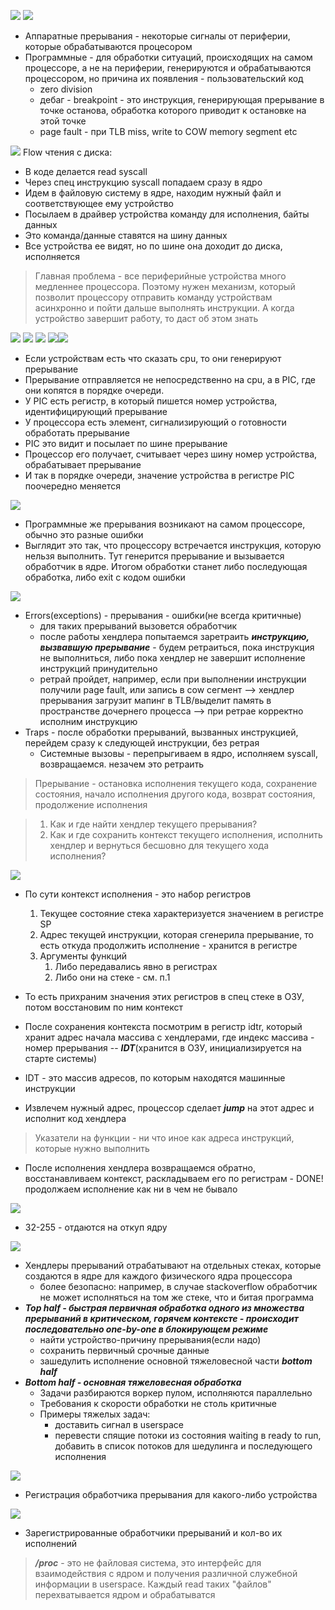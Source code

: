 
![](../_resources/Pasted%20image%2020241201230933.png)
![](../_resources/Pasted%20image%2020241201230945.png)
- Аппаратные прерывания - некоторые сигналы от периферии, которые обрабатываются процесором
- Программные - для обработки ситуаций, происходящих на самом процессоре, а не на периферии, генерируются и обрабатываются процессором, но причина их появления - пользовательский код
	- zero division
	- дебаг - breakpoint - это инструкция, генерирующая прерывание в точке останова, обработка которого приводит к остановке на этой точке
	- page fault - при TLB miss, write to COW memory segment etc


![](../_resources/Pasted%20image%2020241201231521.png)
Flow чтения с диска:
- В коде делается read syscall
- Через спец инструкцию syscall попадаем сразу в ядро
- Идем в файловую систему в ядре, находим нужный файл и соответствующее ему устройство
- Посылаем в драйвер устройства команду для исполнения, байты данных
- Это команда/данные ставятся на шину данных
- Все устройства ее видят, но по шине она доходит до диска, исполняется



> Главная проблема - все периферийные устройства много медленнее процессора. Поэтому нужен механизм, который позволит процессору отправить команду устройствам асинхронно и пойти дальше выполнять инструкции. А когда устройство завершит работу, то даст об этом знать 

![](../_resources/Pasted%20image%2020241201232756.png)
![](../_resources/Pasted%20image%2020241201232823.png)
![](../_resources/Pasted%20image%2020241201232829.png)
![](../_resources/Pasted%20image%2020241201232843.png)![](../_resources/Pasted%20image%2020241201232853.png)
- Если устройствам есть что сказать cpu, то они генерируют прерывание
- Прерывание отправляется не непосредственно на cpu, а в PIC, где они копятся в порядке очереди.
- У PIC есть регистр, в который пишется номер устройства, идентифицирующий прерывание
- У процессора есть элемент, сигнализирующий о готовности обработать прерывание
- PIC это видит и посылает по шине прерывание
- Процессор его получает, считывает через шину номер устройства, обрабатывает прерывание
- И так в порядке очереди, значение устройства в регистре PIC поочередно меняется


![](../_resources/Pasted%20image%2020241201233421.png)
- Программные же прерывания возникают на самом процессоре, обычно это разные ошибки
- Выглядит это так, что процессору встречается инструкция, которую нельзя выполнить. Тут генерится прерывание и вызывается обработчик в ядре. Итогом обработки станет либо последующая обработка, либо exit с кодом ошибки

![](../_resources/Pasted%20image%2020241201234242.png)
- Errors(exceptions) - прерывания - ошибки(не всегда критичные)
	- для таких прерываний вызовется обработчик
	- после работы хендлера попытаемся заретраить ***инструкцию, вызвавшую прерывание*** - будем ретраиться, пока инструкция не выполниться, либо пока хендлер не завершит исполнение инструкций принудительно
	- ретрай пройдет, например, если при выполнении инструкции получили page fault, или запись в cow сегмент --> хендлер прерывания загрузит мапинг в TLB/выделит память в пространстве дочернего процесса --> при ретрае корректно исполним инструкцию 
- Traps - после обработки прерываний, вызванных инструкцией, перейдем сразу к следующей инструкции, без ретрая
	- Системные вызовы - перепрыгиваем в ядро, исполняем syscall, возвращаемся. незачем это ретраить

> Прерывание - остановка исполнения текущего кода, сохранение состояния, начало исполнения другого кода, возврат состояния, продолжение исполнения


> 1. Как и где найти хендлер текущего прерывания? 
> 2. Как и где сохранить контекст текущего исполнения, исполнить хендлер и вернуться бесшовно для текущего хода исполнения?

![](../_resources/Pasted%20image%2020241202002806.png)
- По сути контекст исполнения - это набор регистров
	1. Текущее состояние стека характеризуется значением в регистре SP
	2. Адрес текущей инструкции, которая сгенерила прерывание, то есть откуда продолжить исполнение - хранится в регистре
	3. Аргументы функций
		1. Либо передавались явно в регистрах
		2. Либо они на стеке - см. п.1
- То есть прихраним значения этих регистров в спец стеке в ОЗУ, потом восстановим по ним контекст


- После сохранения контекста посмотрим в регистр idtr, который хранит адрес начала массива с хендлерами, где индекс массива - номер прерывания -- ***IDT***(хранится в ОЗУ, инициализируется на старте системы)
- IDT - это массив адресов, по которым находятся машинные инструкции
- Извлечем нужный адрес, процессор сделает ***jump*** на этот адрес и исполнит код хендлера

> Указатели на функции - ни что иное как адреса инструкций, которые нужно выполнить

- После исполнения хендлера возвращаемся обратно, восстанавливаем контекст, раскладываем его по регистрам - DONE! продолжаем исполнение как ни в чем не бывало



![](../_resources/Pasted%20image%2020241204195706.png)
- 32-255 - отдаются на откуп ядру



![](../_resources/Pasted%20image%2020241204200909.png)
- Хендлеры прерываний отрабатывают на отдельных стеках, которые создаются в ядре для каждого физического ядра процессора
	- более безопасно: например, в случае stackoverflow обработчик не может исполняться на том же стеке, что и битая программа
- ***Top half - быстрая первичная обработка одного из множества прерываний в критическом, горячем контексте - происходит последовательно one-by-one в блокирующем режиме***
	- найти устройство-причину прерывания(если надо)
	- сохранить первичный срочные данные
	- зашедулить исполнение основной тяжеловесной части ***bottom half***
- ***Bottom half - основная тяжеловесная обработка***
	- Задачи разбираются воркер пулом, исполняются параллельно
	- Требования к скорости обработки не столь критичные
	- Примеры тяжелых задач:
		- доставить сигнал в userspace
		- перевести спящие потоки из состояния waiting в ready to run, добавить в список потоков для шедулинга и последующего исполнения

![](../_resources/Pasted%20image%2020241204203339.png)
- Регистрация обработчика прерывания для какого-либо устройства


![](../_resources/Pasted%20image%2020241204203419.png)
- Зарегистрированные обработчики прерываний и кол-во их исполнений

> ***/proc*** - это не файловая система, это интерфейс для взаимодействия с ядром и получения различной служебной информации в userspace. Каждый read таких "файлов" перехватывается ядром и обрабатыватся



